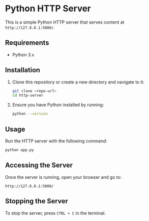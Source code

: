 # Python HTTP Server

This is a simple Python HTTP server that serves content at `http://127.0.0.1:5000/`.

## Requirements

- Python 3.x

## Installation

1. Clone this repository or create a new directory and navigate to it:

   ```sh
   git clone <repo-url>
   cd http-server
   ```

2. Ensure you have Python installed by running:
   ```sh
   python --version
   ```

## Usage

Run the HTTP server with the following command:

```sh
python app.py
```

## Accessing the Server

Once the server is running, open your browser and go to:

```
http://127.0.0.1:5000/
```

## Stopping the Server

To stop the server, press `CTRL + C` in the terminal.
